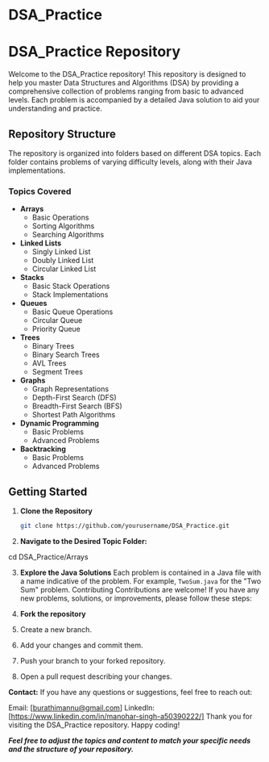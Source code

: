 # DSA_Practice

# DSA_Practice Repository

Welcome to the DSA_Practice repository! This repository is designed to help you master Data Structures and Algorithms (DSA) by providing a comprehensive collection of problems ranging from basic to advanced levels. Each problem is accompanied by a detailed Java solution to aid your understanding and practice.

## Repository Structure

The repository is organized into folders based on different DSA topics. Each folder contains problems of varying difficulty levels, along with their Java implementations.

### Topics Covered
- **Arrays**
  - Basic Operations
  - Sorting Algorithms
  - Searching Algorithms
- **Linked Lists**
  - Singly Linked List
  - Doubly Linked List
  - Circular Linked List
- **Stacks**
  - Basic Stack Operations
  - Stack Implementations
- **Queues**
  - Basic Queue Operations
  - Circular Queue
  - Priority Queue
- **Trees**
  - Binary Trees
  - Binary Search Trees
  - AVL Trees
  - Segment Trees
- **Graphs**
  - Graph Representations
  - Depth-First Search (DFS)
  - Breadth-First Search (BFS)
  - Shortest Path Algorithms
- **Dynamic Programming**
  - Basic Problems
  - Advanced Problems
- **Backtracking**
  - Basic Problems
  - Advanced Problems

## Getting Started

1. **Clone the Repository**
   ```bash
   git clone https://github.com/yourusername/DSA_Practice.git

2. **Navigate to the Desired Topic Folder:**
   
cd DSA_Practice/Arrays

   
3. **Explore the Java Solutions**
   Each problem is contained in a Java file with a name indicative of the problem. For example, ```TwoSum.java``` for the "Two Sum" problem.
Contributing
Contributions are welcome! If you have any new problems, solutions, or improvements, please follow these steps:

4. **Fork the repository**
 1. Create a new branch.
 2. Add your changes and commit them.
 3. Push your branch to your forked repository.
 4. Open a pull request describing your changes.

**Contact:**
If you have any questions or suggestions, feel free to reach out:

Email: [burathimannu@gmail.com]
LinkedIn: [https://www.linkedin.com/in/manohar-singh-a50390222/]
Thank you for visiting the DSA_Practice repository. Happy coding!

***Feel free to adjust the topics and content to match your specific needs and the structure of your repository.***
